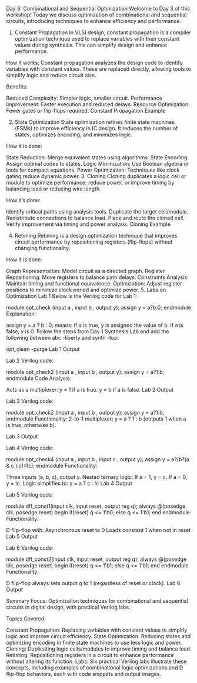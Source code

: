 Day 3: Combinational and Sequential Optimization
Welcome to Day 3 of this workshop! Today we discuss optimization of combinational and sequential circuits, introducing techniques to enhance efficiency and performance.

1. Constant Propagation
In VLSI design, constant propagation is a compiler optimization technique used to replace variables with their constant values during synthesis. This can simplify design and enhance performance.

How it works:
Constant propagation analyzes the design code to identify variables with constant values. These are replaced directly, allowing tools to simplify logic and reduce circuit size.

Benefits:

Reduced Complexity: Simpler logic, smaller circuit.
Performance Improvement: Faster execution and reduced delays.
Resource Optimization: Fewer gates or flip-flops required.
Constant Propagation Example

2. State Optimization
State optimization refines finite state machines (FSMs) to improve efficiency in IC design. It reduces the number of states, optimizes encoding, and minimizes logic.

How it is done:

State Reduction: Merge equivalent states using algorithms.
State Encoding: Assign optimal codes to states.
Logic Minimization: Use Boolean algebra or tools for compact equations.
Power Optimization: Techniques like clock gating reduce dynamic power.
3. Cloning
Cloning duplicates a logic cell or module to optimize performance, reduce power, or improve timing by balancing load or reducing wire length.

How it’s done:

Identify critical paths using analysis tools.
Duplicate the target cell/module.
Redistribute connections to balance load.
Place and route the cloned cell.
Verify improvement via timing and power analysis.
Cloning Example

4. Retiming
Retiming is a design optimization technique that improves circuit performance by repositioning registers (flip-flops) without changing functionality.

How it is done:

Graph Representation: Model circuit as a directed graph.
Register Repositioning: Move registers to balance path delays.
Constraints Analysis: Maintain timing and functional equivalence.
Optimization: Adjust register positions to minimize clock period and optimize power.
5. Labs on Optimization
Lab 1
Below is the Verilog code for Lab 1:

module opt_check (input a , input b , output y);
	assign y = a?b:0;
endmodule
Explanation:

assign y = a ? b : 0; means:
If a is true, y is assigned the value of b.
If a is false, y is 0.
Follow the steps from Day 1 Synthesis Lab and add the following between abc -liberty and synth -top:

opt_clean -purge
Lab 1 Output

Lab 2
Verilog code:

module opt_check2 (input a , input b , output y);
	assign y = a?1:b;
endmodule
Code Analysis:

Acts as a multiplexer:
y = 1 if a is true.
y = b if a is false.
Lab 2 Output

Lab 3
Verilog code:

module opt_check2 (input a , input b , output y);
	assign y = a?1:b;
endmodule
Functionality:
2-to-1 multiplexer; y = a ? 1 : b (outputs 1 when a is true, otherwise b).

Lab 3 Output

Lab 4
Verilog code:

module opt_check4 (input a , input b , input c , output y);
 assign y = a?(b?(a & c ):c):(!c);
 endmodule
Functionality:

Three inputs (a, b, c), output y.
Nested ternary logic:
If a = 1, y = c.
If a = 0, y = !c.
Logic simplifies to:
y = a ? c : !c
Lab 4 Output

Lab 5
Verilog code:

module dff_const1(input clk, input reset, output reg q);
always @(posedge clk, posedge reset)
begin
	if(reset)
		q <= 1'b0;
	else
		q <= 1'b1;
end
endmodule
Functionality:

D flip-flop with:
Asynchronous reset to 0
Loads constant 1 when not in reset
Lab 5 Output

Lab 6
Verilog code:

module dff_const2(input clk, input reset, output reg q);
always @(posedge clk, posedge reset)
begin
	if(reset)
		q <= 1'b1;
	else
		q <= 1'b1;
end
endmodule
Functionality:

D flip-flop always sets output q to 1 (regardless of reset or clock).
Lab 6 Output

Summary
Focus: Optimization techniques for combinational and sequential circuits in digital design, with practical Verilog labs.

Topics Covered:

Constant Propagation: Replacing variables with constant values to simplify logic and improve circuit efficiency.
State Optimization: Reducing states and optimizing encoding in finite state machines to use less logic and power.
Cloning: Duplicating logic cells/modules to improve timing and balance load.
Retiming: Repositioning registers in a circuit to enhance performance without altering its function.
Labs: Six practical Verilog labs illustrate these concepts, including examples of combinational logic optimizations and D flip-flop behaviors, each with code snippets and output images.
